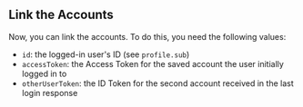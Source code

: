 ## Link the Accounts

Now, you can link the accounts. To do this, you need the following values: 
- `id`: the logged-in user's ID (see `profile.sub`)
- `accessToken`: the Access Token for the saved account the user initially logged in to
- `otherUserToken`: the ID Token for the second account received in the last login response
